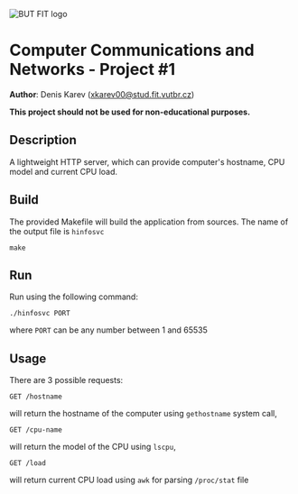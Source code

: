 ![BUT FIT logo](https://wis.fit.vutbr.cz/images/fitnewben.png)

# Computer Communications and Networks - Project #1

**Author**: Denis Karev ([xkarev00@stud.fit.vutbr.cz](mailto:xkarev00@stud.fit.vutbr.cz))

**This project should not be used for non-educational purposes.**


## Description

A lightweight HTTP server, which can provide computer's hostname, 
CPU model and current CPU load.

## Build
The provided Makefile will build the application from sources. 
The name of the output file is `hinfosvc`
```shell
make
```

## Run
Run using the following command:
```shell
./hinfosvc PORT
```
where `PORT` can be any number between 1 and 65535

## Usage
There are 3 possible requests:
```http request
GET /hostname
```
will return the hostname of the computer using `gethostname` system call,
```http request
GET /cpu-name
```
will return the model of the CPU using `lscpu`,
```http request
GET /load
```
will return current CPU load using `awk` for parsing `/proc/stat` file